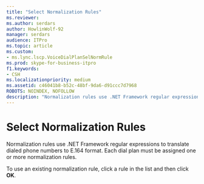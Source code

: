 ```yaml
---
title: "Select Normalization Rules"
ms.reviewer: 
ms.author: serdars
author: HowlinWolf-92
manager: serdars
audience: ITPro
ms.topic: article
ms.custom:
- ms.lync.lscp.VoiceDialPlanSelNormRule
ms.prod: skype-for-business-itpro
f1.keywords:
- CSH
ms.localizationpriority: medium
ms.assetid: c46041b8-b52c-48bf-9da6-d91ccc7d7968
ROBOTS: NOINDEX, NOFOLLOW
description: "Normalization rules use .NET Framework regular expressions to translate dialed phone numbers to E.164 format. Each dial plan must be assigned one or more normalization rules."
---
```


# Select Normalization Rules
 
Normalization rules use .NET Framework regular expressions to translate dialed phone numbers to E.164 format. Each dial plan must be assigned one or more normalization rules.
  
To use an existing normalization rule, click a rule in the list and then click **OK**.
  
 
  

